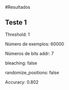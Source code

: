 #Resultados


## Teste 1
Threshold: 1

Número de exemplos: 60000 

Números de bits addr: 7

bleaching: false

randomize_positions: false

Accuracy: 0.802